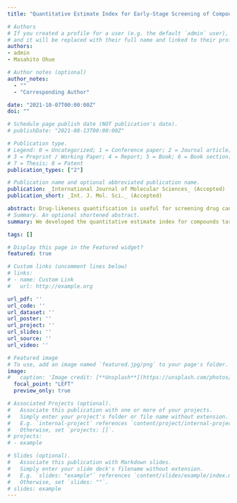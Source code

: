 ```yaml
---
title: "Quantitative Estimate Index for Early-Stage Screening of Compounds Targeting Protein-Protein Interactions"

# Authors
# If you created a profile for a user (e.g. the default `admin` user), write the username (folder name) here 
# and it will be replaced with their full name and linked to their profile.
authors:
- admin
- Masahito Ohue

# Author notes (optional)
author_notes:
  - ""
  - "Corresponding Author"

date: "2021-10-07T00:00:00Z"
doi: ""

# Schedule page publish date (NOT publication's date).
# publishDate: "2021-08-13T00:00:00Z"

# Publication type.
# Legend: 0 = Uncategorized; 1 = Conference paper; 2 = Journal article;
# 3 = Preprint / Working Paper; 4 = Report; 5 = Book; 6 = Book section;
# 7 = Thesis; 8 = Patent
publication_types: ["2"]

# Publication name and optional abbreviated publication name.
publication: _International Journal of Molecular Sciences_ (Accepted)
publication_short: _Int. J. Mol. Sci._ (Accepted)

abstract: Drug-likeness quantification is useful for screening drug candidates. Quantitative estimate of drug-likeness (QED) is commonly used to assess quantitative drug efficacy but is not suitable for screening compounds targeting protein-protein interactions (PPIs), which have recently gained attention. Therefore, we developed the quantitative estimate index for compounds targeting PPIs (QEPPI), specifically for early-stage screening of PPI-targeting compounds. QEPPI is an extension of the QED method for PPI-targeting drugs that models physicochemical properties based on the information available for drugs/compounds, specifically those reported to act on PPIs. FDA-approved drugs and compounds in iPPI-DB, which comprise PPI inhibitors and stabilizers, were evaluated using QEPPI. The results showed that QEPPI is more suitable than QED for early screening of PPI-targeting compounds. QEPPI was also considered as an extended concept of ‘‘Rule-of-Four’’ (RO4), a PPI inhibitor index. We evaluated the discriminatory performance of QEPPI and RO4 for datasets of PPI-target compounds and FDA-approved drugs using F-score and other indices. The F-score of RO4 and QEPPI were 0.451 and 0.501, respectively. QEPPI showed better performance and enabled quantification of drug-likeness for early-stage PPI drug discovery. Hence, it can be used as an initial filter to efficiently screen PPI-targeting compounds. Code and easy-to-use environment on Google Colaboratory of QEPPI are available at https://github.com/ohuelab/QEPPI
# Summary. An optional shortened abstract.
summary: We developed the quantitative estimate index for compounds targeting PPIs (QEPPI). Code and easy-to-use environment on Google Colaboratory of QEPPI are available at https://github.com/ohuelab/QEPPI

tags: []

# Display this page in the Featured widget?
featured: true

# Custom links (uncomment lines below)
# links:
# - name: Custom Link
#   url: http://example.org

url_pdf: ''
url_code: ''
url_dataset: ''
url_poster: ''
url_project: ''
url_slides: ''
url_source: ''
url_video: ''

# Featured image
# To use, add an image named `featured.jpg/png` to your page's folder. 
image:
#   caption: 'Image credit: [**Unsplash**](https://unsplash.com/photos/pLCdAaMFLTE)'
  focal_point: "LEFT"
  preview_only: true

# Associated Projects (optional).
#   Associate this publication with one or more of your projects.
#   Simply enter your project's folder or file name without extension.
#   E.g. `internal-project` references `content/project/internal-project/index.md`.
#   Otherwise, set `projects: []`.
# projects:
# - example

# Slides (optional).
#   Associate this publication with Markdown slides.
#   Simply enter your slide deck's filename without extension.
#   E.g. `slides: "example"` references `content/slides/example/index.md`.
#   Otherwise, set `slides: ""`.
# slides: example
---
```


<!-- {{% callout note %}}
Click the *Cite* button above to demo the feature to enable visitors to import publication metadata into their reference management software.
{{% /callout %}}

{{% callout note %}}
Create your slides in Markdown - click the *Slides* button to check out the example.
{{% /callout %}}

Supplementary notes can be added here, including [code, math, and images](https://wowchemy.com/docs/writing-markdown-latex/). -->
